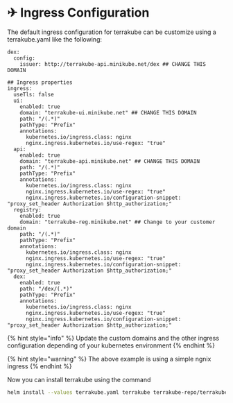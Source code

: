 # ✈ Ingress Configuration

The default ingress configuration for terrakube can be customize using a terrakube.yaml like the following:

```
dex:
  config:
    issuer: http://terrakube-api.minikube.net/dex ## CHANGE THIS DOMAIN

## Ingress properties
ingress:
  useTls: false
  ui:
    enabled: true
    domain: "terrakube-ui.minikube.net" ## CHANGE THIS DOMAIN
    path: "/(.*)"
    pathType: "Prefix" 
    annotations:
      kubernetes.io/ingress.class: nginx
      nginx.ingress.kubernetes.io/use-regex: "true"
  api:
    enabled: true
    domain: "terrakube-api.minikube.net" ## CHANGE THIS DOMAIN
    path: "/(.*)"
    pathType: "Prefix"
    annotations:
      kubernetes.io/ingress.class: nginx
      nginx.ingress.kubernetes.io/use-regex: "true"
      nginx.ingress.kubernetes.io/configuration-snippet: "proxy_set_header Authorization $http_authorization;"
  registry:
    enabled: true
    domain: "terrakube-reg.minikube.net" ## Change to your customer domain
    path: "/(.*)"
    pathType: "Prefix"
    annotations:
      kubernetes.io/ingress.class: nginx
      nginx.ingress.kubernetes.io/use-regex: "true"
      nginx.ingress.kubernetes.io/configuration-snippet: "proxy_set_header Authorization $http_authorization;"
  dex:
    enabled: true
    path: "/dex/(.*)"
    pathType: "Prefix"
    annotations:
      kubernetes.io/ingress.class: nginx
      nginx.ingress.kubernetes.io/use-regex: "true"
      nginx.ingress.kubernetes.io/configuration-snippet: "proxy_set_header Authorization $http_authorization;"
```

{% hint style="info" %}
Update the custom domains and the other ingress configuration depending of your kubernetes environment
{% endhint %}

{% hint style="warning" %}
The above example is using a simple ngnix ingress
{% endhint %}

Now you can install terrakube using the command

```bash
helm install --values terrakube.yaml terrakube terrakube-repo/terrakube -n terrakube
```
